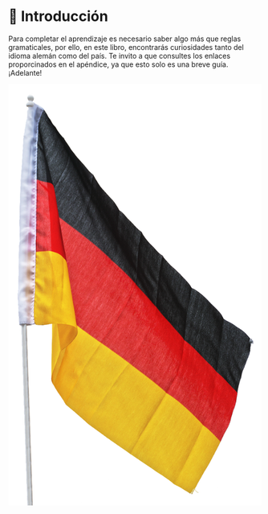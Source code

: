 # 🤔 Introducción
Para completar el aprendizaje es necesario saber algo más que reglas gramaticales, por ello, en este libro, encontrarás curiosidades tanto del idioma alemán como del país. Te invito a que consultes los enlaces proporcinados en el apéndice, ya que esto solo es una breve guía. ¡Adelante!

![En esta imagen: la bandera de Alemania](img/bandera.png)